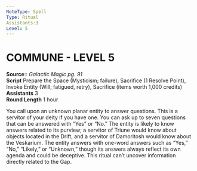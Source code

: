 ```yaml
---
NoteType: Spell
Type: Ritual 
Assistants:3
Level: 5
---
```

# COMMUNE - LEVEL 5
**Source**:: _Galactic Magic pg. 91_  
**Script** Prepare the Space (Mysticism; failure), Sacrifice (1 Resolve Point), Invoke Entity (Will; fatigued, retry), Sacrifice (items worth 1,000 credits)  
**Assistants** 3  
**Round Length** 1 hour

You call upon an unknown planar entity to answer questions. This is a servitor of your deity if you have one. You can ask up to seven questions that can be answered with “Yes” or “No.” The entity is likely to know answers related to its purview; a servitor of Triune would know about objects located in the Drift, and a servitor of Damoritosh would know about the Veskarium. The entity answers with one-word answers such as “Yes,” “No,” “Likely,” or “Unknown,” though its answers always reflect its own agenda and could be deceptive. This ritual can’t uncover information directly related to the Gap.
